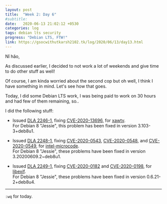 ```yaml
---
layout: post
title:  "Week 2: Day 6"
#subtitle:
date:   2020-06-13 21:02:12 +0530
categories: log
tags: debian lts security
progress: "Debian LTS, FTW!"
link: https://gsocwithutkarsh2102.tk/log/2020/06/13/day13.html
---
```


Nǐ hǎo,

As discussed earlier, I decided to not work a lot of weekends and give
time to do other stuff as well!

Of course, I am kinda worried about the second cop but oh well, I think
I have something in mind. Let's see how that goes.

Today, I did some Debian LTS work, I was being paid to work on 30 hours
and had few of them remaining, so..

I did the following stuff:

- Issued [DLA 2246-1](https://lists.debian.org/debian-lts-announce/2020/06/msg00018.html), fixing [CVE-2020-13696](https://security-tracker.debian.org/tracker/CVE-2020-13696), for [xawtv](https://tracker.debian.org/xawtv).  
  For Debian 8 "Jessie", this problem has been fixed in version 3.103-3+deb8u1.

- Issued [DLA 2248-1](https://lists.debian.org/debian-lts-announce/2020/06/msg00019.html), fixing [CVE-2020-0543](https://security-tracker.debian.org/tracker/CVE-2020-0543), [CVE-2020-0548](https://security-tracker.debian.org/tracker/CVE-2020-0548), and [CVE-2020-0549](https://security-tracker.debian.org/tracker/CVE-2020-0549), for [intel-microcode](https://tracker.debian.org/intel-microcode).  
  For Debian 8 "Jessie", these problems have been fixed in version 3.20200609.2~deb8u1.

- Issued [DLA 2249-1](), fixing [CVE-2020-0182](https://security-tracker.debian.org/tracker/CVE-2020-0182) and [CVE-2020-0198](https://security-tracker.debian.org/tracker/CVE-2020-0198), for [libexif](https://tracker.debian.org/libexif).  
  For Debian 8 "Jessie", these problems have been fixed in version 0.6.21-2+deb8u4.

---

`:wq` for today.
